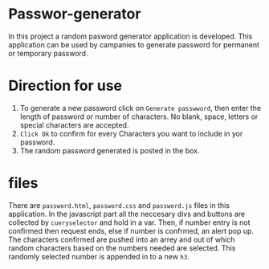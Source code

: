 # Passwor-generator
In this project a random pasword generator application is developed. This application can be used by campanies to generate password for permanent or temporary password. 

# Direction for use 
1. To generate a new password click on `Generate passwword`, then enter the length of password or number of characters. No blank, space, letters or special characters are accepted.
2. `Click Ok` to confirm for every Characters you want to include in yor password. 
3. The random password generated is posted in the box.

# files 
There are `password.html`, `password.css` and `password.js` files in this application. 
In the javascript part all the neccesary divs and buttons are collected by `cueryselector` and hold in a var. Then, if number entry is not confirmed then request ends, else if number is confrmed, an alert pop up. The characters confirmed are pushed into an arrey and out of which random characters based on the numbers needed are selected. This randomly selected number is appended in to a new `h3`.
